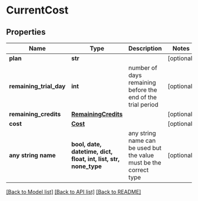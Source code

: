 # CurrentCost


## Properties
Name | Type | Description | Notes
------------ | ------------- | ------------- | -------------
**plan** | **str** |  | [optional] 
**remaining_trial_day** | **int** | number of days remaining before the end of the trial period | [optional] 
**remaining_credits** | [**RemainingCredits**](RemainingCredits.md) |  | [optional] 
**cost** | [**Cost**](Cost.md) |  | [optional] 
**any string name** | **bool, date, datetime, dict, float, int, list, str, none_type** | any string name can be used but the value must be the correct type | [optional]

[[Back to Model list]](../README.md#documentation-for-models) [[Back to API list]](../README.md#documentation-for-api-endpoints) [[Back to README]](../README.md)


